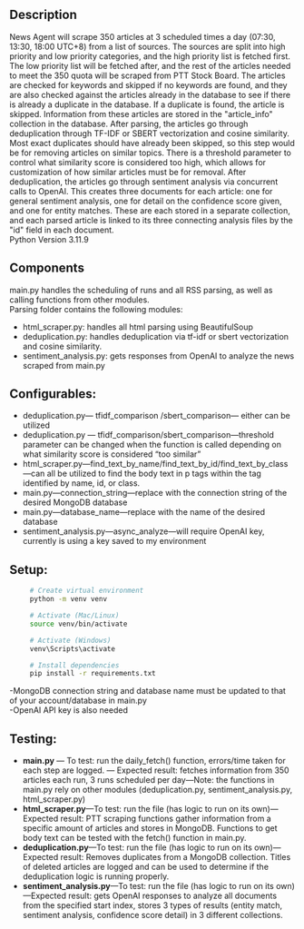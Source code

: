 ## Description

News Agent will scrape 350 articles at 3 scheduled times a day (07:30, 13:30, 18:00  UTC+8) from a list of sources. The sources are split into high priority and low priority categories, and the high priority list is fetched first. The low priority list will be fetched after, and the rest of the articles needed to meet the 350 quota will be scraped from PTT Stock Board. The articles are checked for keywords and skipped if no keywords are found, and they are also checked against the articles already in the database to see if there is already a duplicate in the database. If a duplicate is found, the article is skipped. Information from these articles are stored in the "article_info" collection in the database. After parsing, the articles go through deduplication through TF-IDF or SBERT vectorization and cosine similarity. Most exact duplicates should have already been skipped, so this step would be for removing articles on similar topics. There is a threshold parameter to control what similarity score is considered too high, which allows for customization of how similar articles must be for removal. After deduplication, the articles go through sentiment analysis via concurrent calls to OpenAI. This creates three documents for each article: one for general sentiment analysis, one for detail on the confidence score given, and one for entity matches. These are each stored in a separate collection, and each parsed article is linked to its three connecting analysis files by the "id" field in each document.    
Python Version 3.11.9

## Components

main.py handles the scheduling of runs and all RSS parsing, as well as calling functions from other modules.  
Parsing folder contains the following modules:  
- html_scraper.py: handles all html parsing using BeautifulSoup  
- deduplication.py: handles deduplication via tf-idf or sbert vectorization and cosine similarity.  
- sentiment_analysis.py: gets responses from OpenAI to analyze the news scraped from main.py

## Configurables:

- deduplication.py— tfidf_comparison /sbert_comparison— either can be utilized
- deduplication.py — tfidf_comparison/sbert_comparison—threshold parameter can be changed when the function is called depending on what similarity score is considered “too similar”
- html_scraper.py—find_text_by_name/find_text_by_id/find_text_by_class—can all be utilized to find the body text in p tags within the tag identified by name, id, or class.
- main.py—connection_string—replace with the connection string of the desired MongoDB database
- main.py—database_name—replace with the name of the desired database
- sentiment_analysis.py—async_analyze—will require OpenAI key, currently is using a key saved to my environment

## Setup:

```bash
     # Create virtual environment
     python -m venv venv

     # Activate (Mac/Linux)
     source venv/bin/activate

     # Activate (Windows)
     venv\Scripts\activate

     # Install dependencies
     pip install -r requirements.txt
```
-MongoDB connection string and database name must be updated to that of your account/database in main.py  
-OpenAI API key is also needed

## Testing:

- **main.py** — To test: run the daily_fetch() function, errors/time taken for each step are logged. — Expected result: fetches information from 350 articles each run, 3 runs scheduled per day—Note: the functions in main.py rely on other modules (deduplication.py, sentiment_analysis.py, html_scraper.py)
- **html_scraper.py**—To test: run the file (has logic to run on its own)—Expected result: PTT scraping functions gather information from a specific amount of articles and stores in MongoDB. Functions to get body text can be tested with the fetch() function in main.py.
- **deduplication.py**—To test: run the file (has logic to run on its own)— Expected result: Removes duplicates from a MongoDB collection. Titles of deleted articles are logged and can be used to determine if the deduplication logic is running properly.
- **sentiment_analysis.py**—To test: run the file (has logic to run on its own)—Expected result: gets OpenAI responses to analyze all documents from the specified start index, stores 3 types of results (entity match, sentiment analysis, confidence score detail) in 3 different collections.
